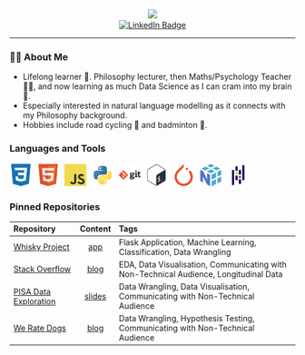 <div id="header" align="center">
  <img src="https://media.giphy.com/media/Qc0BxWM9TxljvJug2x/giphy.gif" width="100"/>
</div>

<div id="badges", align="center">
  <a href="https://www.linkedin.com/in/jamie-potter-a175b3219/"><img src="https://img.shields.io/badge/LinkedIn-blue?style=for-the-badge&logo=linkedin&logoColor=white" alt="LinkedIn Badge"/></a>
</div>

---
### :man_technologist: About Me

* Lifelong learner :notebook:. Philosophy lecturer, then Maths/Psychology Teacher 👨‍🏫, and now learning as much Data Science as I can cram into my brain🧠.
* Especially interested in natural language modelling as it connects with my Philosophy background. 
* Hobbies include road cycling :bicyclist: and badminton :badminton:. 

### Languages and Tools

<div>
  <img src="https://github.com/devicons/devicon/blob/master/icons/css3/css3-plain.svg"  title="CSS3" alt="CSS" width="40" height="40"/>&nbsp;
  <img src="https://github.com/devicons/devicon/blob/master/icons/html5/html5-original.svg" title="HTML5" alt="HTML" width="40" height="40"/>&nbsp;
  <img src="https://github.com/devicons/devicon/blob/master/icons/javascript/javascript-original.svg" title="JavaScript" alt="JavaScript" width="40" height="40"/>&nbsp;
  <img src="https://github.com/devicons/devicon/blob/master/icons/python/python-original.svg" title="Python" **alt="Python" width="40" height="40"/>&nbsp;
  <img src="https://github.com/devicons/devicon/blob/master/icons/git/git-original-wordmark.svg" title="Git" **alt="Git" width="40" height="40"/>&nbsp;
  <img src="https://github.com/devicons/devicon/blob/master/icons/bash/bash-original.svg" title="Bash" **alt="Bash" width="40" height="40"/>&nbsp;
  <img src="https://github.com/devicons/devicon/blob/master/icons/pytorch/pytorch-original.svg" title="Pytorch" **alt="Pytorch" width="40" height="40"/>&nbsp;
  <img src="https://github.com/devicons/devicon/blob/master/icons/numpy/numpy-original.svg" title="Numpy" **alt="Numpy" width="40" height="40"/>&nbsp;
  <img src="https://github.com/devicons/devicon/blob/master/icons/pandas/pandas-original.svg" title="Pandas" **alt="Pandas" width="40" height="40"/>&nbsp;

</div>

### Pinned Repositories

| Repository |  Content  | Tags |
|:-----|:----:|:-----|
| [Whisky Project](https://github.com/jamiepotter17/whisky_project) | [app](https://whiskyproject.herokuapp.com) | Flask Application, Machine Learning, Classification, Data Wrangling |
| [Stack Overflow](https://github.com/jamiepotter17/stackoverflow) | [blog](https://jamiepotter17.github.io/stackoverflow/) | EDA, Data Visualisation, Communicating with Non-Technical Audience, Longitudinal Data |
| [PISA Data Exploration](https://github.com/jamiepotter17/PISA_data_exploration) | [slides](https://jamiepotter17.github.io/PISA_data_exploration/) | Data Wrangling, Data Visualisation, Communicating with Non-Technical Audience |
| [We Rate Dogs](https://github.com/jamiepotter17/weratedogs) | [blog](https://jamiepotter17.github.io/weratedogs/) | Data Wrangling, Hypothesis Testing, Communicating with Non-Technical Audience |
